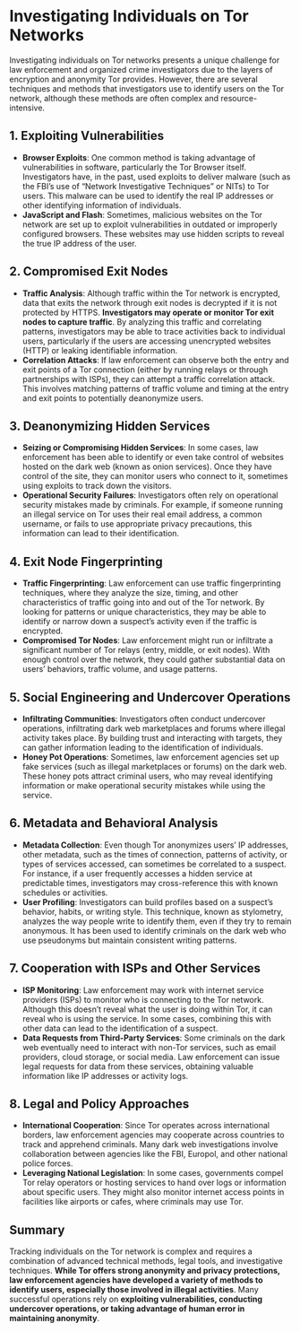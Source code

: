 <br>

# Investigating Individuals on Tor Networks
Investigating individuals on Tor networks presents a unique challenge for law enforcement and organized crime investigators due to the layers of encryption and anonymity Tor provides. However, there are several techniques and methods that investigators use to identify users on the Tor network, although these methods are often complex and resource-intensive.

## 1. Exploiting Vulnerabilities
  - **Browser Exploits**: One common method is taking advantage of vulnerabilities in software, particularly the Tor Browser itself. Investigators have, in the past, used exploits to deliver malware (such as the FBI’s use of “Network Investigative Techniques” or NITs) to Tor users. This malware can be used to identify the real IP addresses or other identifying information of individuals.
  - **JavaScript and Flash**: Sometimes, malicious websites on the Tor network are set up to exploit vulnerabilities in outdated or improperly configured browsers. These websites may use hidden scripts to reveal the true IP address of the user.

## 2. Compromised Exit Nodes
  - **Traffic Analysis**: Although traffic within the Tor network is encrypted, data that exits the network through exit nodes is decrypted if it is not protected by HTTPS. **Investigators may operate or monitor Tor exit nodes to capture traffic**. By analyzing this traffic and correlating patterns, investigators may be able to trace activities back to individual users, particularly if the users are accessing unencrypted websites (HTTP) or leaking identifiable information.
  - **Correlation Attacks**: If law enforcement can observe both the entry and exit points of a Tor connection (either by running relays or through partnerships with ISPs), they can attempt a traffic correlation attack. This involves matching patterns of traffic volume and timing at the entry and exit points to potentially deanonymize users.

## 3. Deanonymizing Hidden Services
  - **Seizing or Compromising Hidden Services**: In some cases, law enforcement has been able to identify or even take control of websites hosted on the dark web (known as onion services). Once they have control of the site, they can monitor users who connect to it, sometimes using exploits to track down the visitors.
  - **Operational Security Failures**: Investigators often rely on operational security mistakes made by criminals. For example, if someone running an illegal service on Tor uses their real email address, a common username, or fails to use appropriate privacy precautions, this information can lead to their identification.

## 4. Exit Node Fingerprinting
  - **Traffic Fingerprinting**: Law enforcement can use traffic fingerprinting techniques, where they analyze the size, timing, and other characteristics of traffic going into and out of the Tor network. By looking for patterns or unique characteristics, they may be able to identify or narrow down a suspect’s activity even if the traffic is encrypted.
  - **Compromised Tor Nodes**: Law enforcement might run or infiltrate a significant number of Tor relays (entry, middle, or exit nodes). With enough control over the network, they could gather substantial data on users’ behaviors, traffic volume, and usage patterns.

## 5. Social Engineering and Undercover Operations
  - **Infiltrating Communities**: Investigators often conduct undercover operations, infiltrating dark web marketplaces and forums where illegal activity takes place. By building trust and interacting with targets, they can gather information leading to the identification of individuals.
  - **Honey Pot Operations**: Sometimes, law enforcement agencies set up fake services (such as illegal marketplaces or forums) on the dark web. These honey pots attract criminal users, who may reveal identifying information or make operational security mistakes while using the service.

## 6. Metadata and Behavioral Analysis
  - **Metadata Collection**: Even though Tor anonymizes users’ IP addresses, other metadata, such as the times of connection, patterns of activity, or types of services accessed, can sometimes be correlated to a suspect. For instance, if a user frequently accesses a hidden service at predictable times, investigators may cross-reference this with known schedules or activities.
  - **User Profiling**: Investigators can build profiles based on a suspect’s behavior, habits, or writing style. This technique, known as stylometry, analyzes the way people write to identify them, even if they try to remain anonymous. It has been used to identify criminals on the dark web who use pseudonyms but maintain consistent writing patterns.

## 7. Cooperation with ISPs and Other Services
  - **ISP Monitoring**: Law enforcement may work with internet service providers (ISPs) to monitor who is connecting to the Tor network. Although this doesn’t reveal what the user is doing within Tor, it can reveal who is using the service. In some cases, combining this with other data can lead to the identification of a suspect.
  - **Data Requests from Third-Party Services**: Some criminals on the dark web eventually need to interact with non-Tor services, such as email providers, cloud storage, or social media. Law enforcement can issue legal requests for data from these services, obtaining valuable information like IP addresses or activity logs.

## 8. Legal and Policy Approaches
  - **International Cooperation**: Since Tor operates across international borders, law enforcement agencies may cooperate across countries to track and apprehend criminals. Many dark web investigations involve collaboration between agencies like the FBI, Europol, and other national police forces.
  - **Leveraging National Legislation**: In some cases, governments compel Tor relay operators or hosting services to hand over logs or information about specific users. They might also monitor internet access points in facilities like airports or cafes, where criminals may use Tor.

## Summary
Tracking individuals on the Tor network is complex and requires a combination of advanced technical methods, legal tools, and investigative techniques. **While Tor offers strong anonymity and privacy protections, law enforcement agencies have developed a variety of methods to identify users, especially those involved in illegal activities**. Many successful operations rely on **exploiting vulnerabilities, conducting undercover operations, or taking advantage of human error in maintaining anonymity**.  
<br>